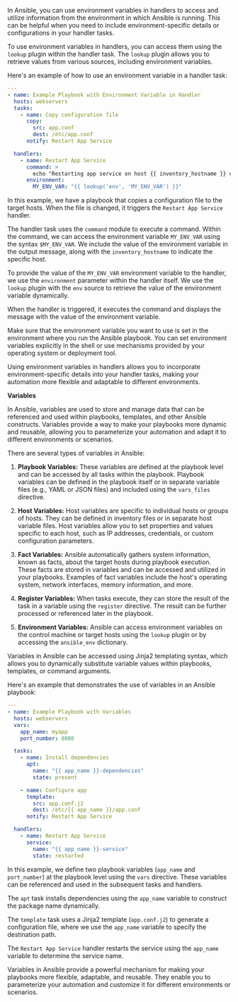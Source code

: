 In Ansible, you can use environment variables in handlers to access and utilize information from the environment in which Ansible is running. This can be helpful when you need to include environment-specific details or configurations in your handler tasks.

To use environment variables in handlers, you can access them using the `lookup` plugin within the handler task. The `lookup` plugin allows you to retrieve values from various sources, including environment variables.

Here's an example of how to use an environment variable in a handler task:

```yaml
---
- name: Example Playbook with Environment Variable in Handler
  hosts: webservers
  tasks:
    - name: Copy configuration file
      copy:
        src: app.conf
        dest: /etc/app.conf
      notify: Restart App Service

  handlers:
    - name: Restart App Service
      command: >
        echo "Restarting app service on host {{ inventory_hostname }} using environment variable: $MY_ENV_VAR"
      environment:
        MY_ENV_VAR: "{{ lookup('env', 'MY_ENV_VAR') }}"
```

In this example, we have a playbook that copies a configuration file to the target hosts. When the file is changed, it triggers the `Restart App Service` handler.

The handler task uses the `command` module to execute a command. Within the command, we can access the environment variable `MY_ENV_VAR` using the syntax `$MY_ENV_VAR`. We include the value of the environment variable in the output message, along with the `inventory_hostname` to indicate the specific host.

To provide the value of the `MY_ENV_VAR` environment variable to the handler, we use the `environment` parameter within the handler itself. We use the `lookup` plugin with the `env` source to retrieve the value of the environment variable dynamically.

When the handler is triggered, it executes the command and displays the message with the value of the environment variable.

Make sure that the environment variable you want to use is set in the environment where you run the Ansible playbook. You can set environment variables explicitly in the shell or use mechanisms provided by your operating system or deployment tool.

Using environment variables in handlers allows you to incorporate environment-specific details into your handler tasks, making your automation more flexible and adaptable to different environments.


**Variables**

In Ansible, variables are used to store and manage data that can be referenced and used within playbooks, templates, and other Ansible constructs. Variables provide a way to make your playbooks more dynamic and reusable, allowing you to parameterize your automation and adapt it to different environments or scenarios.

There are several types of variables in Ansible:

1. **Playbook Variables:** These variables are defined at the playbook level and can be accessed by all tasks within the playbook. Playbook variables can be defined in the playbook itself or in separate variable files (e.g., YAML or JSON files) and included using the `vars_files` directive.

2. **Host Variables:** Host variables are specific to individual hosts or groups of hosts. They can be defined in inventory files or in separate host variable files. Host variables allow you to set properties and values specific to each host, such as IP addresses, credentials, or custom configuration parameters.

3. **Fact Variables:** Ansible automatically gathers system information, known as facts, about the target hosts during playbook execution. These facts are stored in variables and can be accessed and utilized in your playbooks. Examples of fact variables include the host's operating system, network interfaces, memory information, and more.

4. **Register Variables:** When tasks execute, they can store the result of the task in a variable using the `register` directive. The result can be further processed or referenced later in the playbook.

5. **Environment Variables:** Ansible can access environment variables on the control machine or target hosts using the `lookup` plugin or by accessing the `ansible_env` dictionary.

Variables in Ansible can be accessed using Jinja2 templating syntax, which allows you to dynamically substitute variable values within playbooks, templates, or command arguments.

Here's an example that demonstrates the use of variables in an Ansible playbook:

```yaml
---
- name: Example Playbook with Variables
  hosts: webservers
  vars:
    app_name: myapp
    port_number: 8080

  tasks:
    - name: Install dependencies
      apt:
        name: "{{ app_name }}-dependencies"
        state: present

    - name: Configure app
      template:
        src: app.conf.j2
        dest: /etc/{{ app_name }}/app.conf
      notify: Restart App Service

  handlers:
    - name: Restart App Service
      service:
        name: "{{ app_name }}-service"
        state: restarted
```

In this example, we define two playbook variables (`app_name` and `port_number`) at the playbook level using the `vars` directive. These variables can be referenced and used in the subsequent tasks and handlers.

The `apt` task installs dependencies using the `app_name` variable to construct the package name dynamically.

The `template` task uses a Jinja2 template (`app.conf.j2`) to generate a configuration file, where we use the `app_name` variable to specify the destination path.

The `Restart App Service` handler restarts the service using the `app_name` variable to determine the service name.

Variables in Ansible provide a powerful mechanism for making your playbooks more flexible, adaptable, and reusable. They enable you to parameterize your automation and customize it for different environments or scenarios.